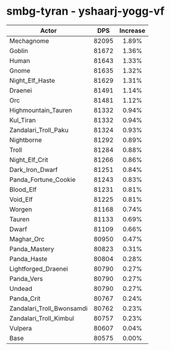 # smbg-tyran - yshaarj-yogg-vf
| Actor | DPS | Increase |
|---|:---:|:---:|
|Mechagnome|82095|1.89%|
|Goblin|81672|1.36%|
|Human|81643|1.33%|
|Gnome|81635|1.32%|
|Night_Elf_Haste|81629|1.31%|
|Draenei|81491|1.14%|
|Orc|81481|1.12%|
|Highmountain_Tauren|81332|0.94%|
|Kul_Tiran|81332|0.94%|
|Zandalari_Troll_Paku|81324|0.93%|
|Nightborne|81292|0.89%|
|Troll|81284|0.88%|
|Night_Elf_Crit|81266|0.86%|
|Dark_Iron_Dwarf|81251|0.84%|
|Panda_Fortune_Cookie|81243|0.83%|
|Blood_Elf|81231|0.81%|
|Void_Elf|81225|0.81%|
|Worgen|81168|0.74%|
|Tauren|81133|0.69%|
|Dwarf|81109|0.66%|
|Maghar_Orc|80950|0.47%|
|Panda_Mastery|80823|0.31%|
|Panda_Haste|80804|0.28%|
|Lightforged_Draenei|80790|0.27%|
|Panda_Vers|80790|0.27%|
|Undead|80790|0.27%|
|Panda_Crit|80767|0.24%|
|Zandalari_Troll_Bwonsamdi|80762|0.23%|
|Zandalari_Troll_Kimbul|80757|0.23%|
|Vulpera|80607|0.04%|
|Base|80575|0.00%|
